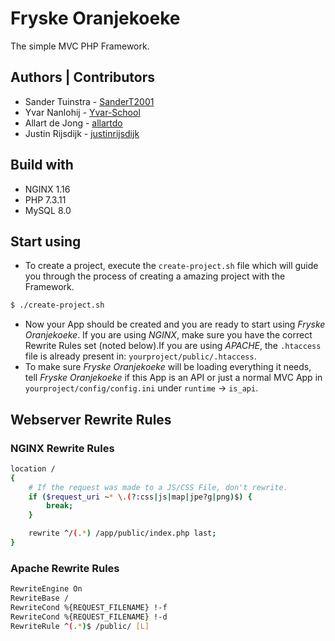 # Fryske Oranjekoeke
The simple MVC PHP Framework.

## Authors | Contributors
* Sander Tuinstra - [SanderT2001](https://github.com/SanderT2001)
* Yvar Nanlohij   - [Yvar-School](https://github.com/Yvar-School)
* Allart de Jong  - [allartdo](https://github.com/allartdo)
* Justin Rijsdijk - [justinrijsdijk](https://github.com/justinrijsdijk)

## Build with
* NGINX 1.16
* PHP 7.3.11
* MySQL 8.0

## Start using
* To create a project, execute the `create-project.sh` file which will guide you through the process of creating a amazing project with the Framework.
```sh
$ ./create-project.sh
```
* Now your App should be created and you are ready to start using _Fryske Oranjekoeke_. If you are using _NGINX_, make sure you have the correct Rewrite Rules set (noted below).If you are using _APACHE_, the `.htaccess` file is already present in: `yourproject/public/.htaccess`.
* To make sure _Fryske Oranjekoeke_ will be loading everything it needs, tell _Fryske Oranjekoeke_ if this App is an API or just a normal MVC App in `yourproject/config/config.ini` under `runtime` -> `is_api`.

## Webserver Rewrite Rules
### NGINX Rewrite Rules
```sh
location /
{
    # If the request was made to a JS/CSS File, don't rewrite.
    if ($request_uri ~* \.(?:css|js|map|jpe?g|png)$) {
        break;
    }

    rewrite ^/(.*) /app/public/index.php last;
}
```

### Apache Rewrite Rules
```sh
RewriteEngine On
RewriteBase /
RewriteCond %{REQUEST_FILENAME} !-f
RewriteCond %{REQUEST_FILENAME} !-d
RewriteRule ^(.*)$ /public/ [L]
```
